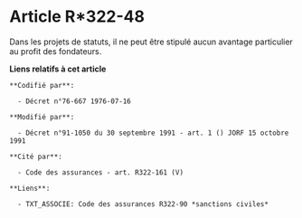 # Article R*322-48

Dans les projets de statuts, il ne peut être stipulé aucun avantage particulier au profit des fondateurs.

**Liens relatifs à cet article**

	**Codifié par**:

	  - Décret n°76-667 1976-07-16

	**Modifié par**:

	  - Décret n°91-1050 du 30 septembre 1991 - art. 1 () JORF 15 octobre 1991

	**Cité par**:

	  - Code des assurances - art. R322-161 (V)

	**Liens**:

	  - TXT_ASSOCIE: Code des assurances R322-90 *sanctions civiles*
